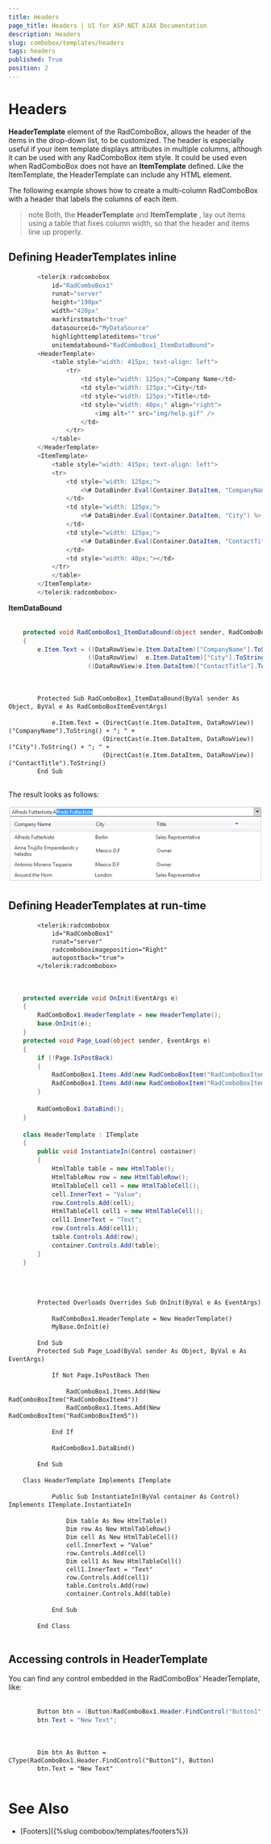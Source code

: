 ```yaml
---
title: Headers
page_title: Headers | UI for ASP.NET AJAX Documentation
description: Headers
slug: combobox/templates/headers
tags: headers
published: True
position: 2
---
```


# Headers



__HeaderTemplate__ element of the RadComboBox, allows the header of the items in the drop-down list, to be customized. The header is especially useful if your item template displays attributes in multiple columns, although it can be used with any RadComboBox item style. It could be used even when RadComboBox does not have an __ItemTemplate__ defined. Like the ItemTemplate, the HeaderTemplate can include any HTML element.

The following example shows how to create a multi-column RadComboBox with a header that labels the columns of each item.

>note Both, the __HeaderTemplate__ and __ItemTemplate__ , lay out items using a table that fixes column width, so that the header and items line up properly.
>


## Defining HeaderTemplates inline

````C#
	    <telerik:radcombobox 
	        id="RadComboBox1" 
	        runat="server"
	        height="190px" 
	        width="420px"
	        markfirstmatch="true" 
	        datasourceid="MyDataSource" 
	        highlighttemplateditems="true"
	        onitemdatabound="RadComboBox1_ItemDataBound"> 
	    <HeaderTemplate>   
	        <table style="width: 415px; text-align: left">     
	            <tr>        
	                <td style="width: 125px;">Company Name</td>        
	                <td style="width: 125px;">City</td>        
	                <td style="width: 125px;">Title</td>        
	                <td style="width: 40px;" align="right">            
	                    <img alt="" src="img/help.gif" />        
	                </td>     
	            </tr>   
	        </table> 
	    </HeaderTemplate> 
	    <ItemTemplate>   
	        <table style="width: 415px; text-align: left">     
	        <tr>        
	            <td style="width: 125px;">            
	                <%# DataBinder.Eval(Container.DataItem, "CompanyName") %>        
	            </td>        
	            <td style="width: 125px;">
	                <%# DataBinder.Eval(Container.DataItem, "City") %>        
	            </td>        
	            <td style="width: 125px;">
	                <%# DataBinder.Eval(Container.DataItem, "ContactTitle") %>        
	            </td>        
	            <td style="width: 40px;"></td>     
	        </tr>  
	        </table> 
	    </ItemTemplate>
	    </telerik:radcombobox>
````



__ItemDataBound__



````C#
	     
	protected void RadComboBox1_ItemDataBound(object sender, RadComboBoxItemEventArgs e)
	{  
	    e.Item.Text = ((DataRowView)e.Item.DataItem)["CompanyName"].ToString() + "; " +
	                  ((DataRowView)  e.Item.DataItem)["City"].ToString() + "; " +                
	                  ((DataRowView)e.Item.DataItem)["ContactTitle"].ToString();}
				
````
````VB.NET
	     
	    Protected Sub RadComboBox1_ItemDataBound(ByVal sender As Object, ByVal e As RadComboBoxItemEventArgs)
	
	        e.Item.Text = (DirectCast(e.Item.DataItem, DataRowView))("CompanyName").ToString() + "; " +
	                      (DirectCast(e.Item.DataItem, DataRowView))("City").ToString() + "; " +
	                      (DirectCast(e.Item.DataItem, DataRowView))("ContactTitle").ToString()
	    End Sub
	
````


The result looks as follows:

![MultiColumn ComboBox](images/combobox_multicolumn.png)

## Defining HeaderTemplates at run-time

````ASPNET
	    <telerik:radcombobox 
	        id="RadComboBox1" 
	        runat="server" 
	        radcomboboximageposition="Right"
	        autopostback="true">            
	    </telerik:radcombobox>
````





````C#
	     
	
	protected override void OnInit(EventArgs e)
	{    
	    RadComboBox1.HeaderTemplate = new HeaderTemplate();    
	    base.OnInit(e);
	}
	protected void Page_Load(object sender, EventArgs e)
	{    
	    if (!Page.IsPostBack)    
	    {        
	        RadComboBox1.Items.Add(new RadComboBoxItem("RadComboBoxItem4"));        
	        RadComboBox1.Items.Add(new RadComboBoxItem("RadComboBoxItem5"));    
	    }
	
	    RadComboBox1.DataBind();
	}
	
	class HeaderTemplate : ITemplate
	{    
	    public void InstantiateIn(Control container)    
	    {        
	        HtmlTable table = new HtmlTable();        
	        HtmlTableRow row = new HtmlTableRow();
	        HtmlTableCell cell = new HtmlTableCell();        
	        cell.InnerText = "Value";        
	        row.Controls.Add(cell);
	        HtmlTableCell cell1 = new HtmlTableCell();        
	        cell1.InnerText = "Text";        
	        row.Controls.Add(cell1);
	        table.Controls.Add(row);        
	        container.Controls.Add(table);    
	    }
	}
				
````
````VB.NET
	
	
	    Protected Overloads Overrides Sub OnInit(ByVal e As EventArgs)
	
	        RadComboBox1.HeaderTemplate = New HeaderTemplate()
	        MyBase.OnInit(e)
	
	    End Sub
	    Protected Sub Page_Load(ByVal sender As Object, ByVal e As EventArgs)
	
	        If Not Page.IsPostBack Then
	
	            RadComboBox1.Items.Add(New RadComboBoxItem("RadComboBoxItem4"))
	            RadComboBox1.Items.Add(New RadComboBoxItem("RadComboBoxItem5"))
	
	        End If
	
	        RadComboBox1.DataBind()
	
	    End Sub
	
	Class HeaderTemplate Implements ITemplate 
	
	        Public Sub InstantiateIn(ByVal container As Control) Implements ITemplate.InstantiateIn
	
	            Dim table As New HtmlTable()
	            Dim row As New HtmlTableRow()
	            Dim cell As New HtmlTableCell()
	            cell.InnerText = "Value"
	            row.Controls.Add(cell)
	            Dim cell1 As New HtmlTableCell()
	            cell1.InnerText = "Text"
	            row.Controls.Add(cell1)
	            table.Controls.Add(row)
	            container.Controls.Add(table)
	
	        End Sub
	
	    End Class
	
````


## Accessing controls in HeaderTemplate

You can find any control embedded in the RadComboBox' HeaderTemplate, like:



````C#
	     
	    Button btn = (Button)RadComboBox1.Header.FindControl("Button1");
	    btn.Text = "New Text";
				
````
````VB.NET
	
	    Dim btn As Button = CType(RadComboBox1.Header.FindControl("Button1"), Button)
	    btn.Text = "New Text"
	
````


# See Also

 * [Footers]({%slug combobox/templates/footers%})

